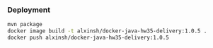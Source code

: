 ### Deployment
```bash
mvn package
docker image build -t alxinsh/docker-java-hw35-delivery:1.0.5 .
docker push alxinsh/docker-java-hw35-delivery:1.0.5
```